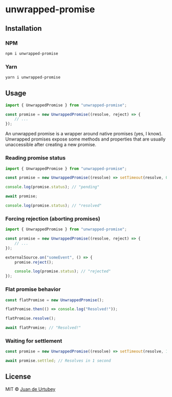 # unwrapped-promise

## Installation

### NPM

```bash
npm i unwrapped-promise
```

### Yarn

```bash
yarn i unwrapped-promise
```

## Usage

```js
import { UnwrappedPromise } from "unwrapped-promise";

const promise = new UnwrappedPromise((resolve, reject) => {
    // ...
});
```

An unwrapped promise is a wrapper around native promises (yes, I know). Unwrapped promises expose some methods and properties that are usually unaccessible after creating a new promise.

### Reading promise status

```js
import { UnwrappedPromise } from "unwrapped-promise";

const promise = new UnwrappedPromise((resolve) => setTimeout(resolve, 0));

console.log(promise.status); // "pending"

await promise;

console.log(promise.status); // "resolved"
```

### Forcing rejection (aborting promises)

```js
import { UnwrappedPromise } from "unwrapped-promise";

const promise = new UnwrappedPromise((resolve, reject) => {
    // ...
});

externalSource.on("someEvent", () => {
    promise.reject();

    console.log(promise.status); // "rejected"
});
```

### Flat promise behavior

```js
const flatPromise = new UnwrappedPromise();

flatPromise.then(() => console.log("Resolved!"));

flatPromise.resolve();

await flatPromise; // "Resolved!"
```

### Waiting for settlement

```js
const promise = new UnwrappedPromise((resolve) => setTimeout(resolve, 1000));

await promise.settled; // Resolves in 1 second
```

## License

MIT © [Juan de Urtubey](https://jdeurt.xyz)

